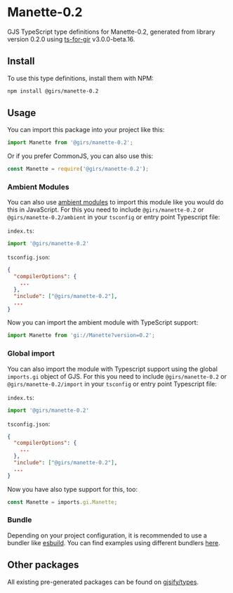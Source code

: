 
# Manette-0.2

GJS TypeScript type definitions for Manette-0.2, generated from library version 0.2.0 using [ts-for-gir](https://github.com/gjsify/ts-for-gir) v3.0.0-beta.16.

## Install

To use this type definitions, install them with NPM:
```bash
npm install @girs/manette-0.2
```

## Usage

You can import this package into your project like this:
```ts
import Manette from '@girs/manette-0.2';
```

Or if you prefer CommonJS, you can also use this:
```ts
const Manette = require('@girs/manette-0.2');
```

### Ambient Modules

You can also use [ambient modules](https://github.com/gjsify/ts-for-gir/tree/main/packages/cli#ambient-modules) to import this module like you would do this in JavaScript.
For this you need to include `@girs/manette-0.2` or `@girs/manette-0.2/ambient` in your `tsconfig` or entry point Typescript file:

`index.ts`:
```ts
import '@girs/manette-0.2'
```

`tsconfig.json`:
```json
{
  "compilerOptions": {
    ...
  },
  "include": ["@girs/manette-0.2"],
  ...
}
```

Now you can import the ambient module with TypeScript support: 

```ts
import Manette from 'gi://Manette?version=0.2';
```


### Global import

You can also import the module with Typescript support using the global `imports.gi` object of GJS.
For this you need to include `@girs/manette-0.2` or `@girs/manette-0.2/import` in your `tsconfig` or entry point Typescript file:

`index.ts`:
```ts
import '@girs/manette-0.2'
```

`tsconfig.json`:
```json
{
  "compilerOptions": {
    ...
  },
  "include": ["@girs/manette-0.2"],
  ...
}
```

Now you have also type support for this, too:

```ts
const Manette = imports.gi.Manette;
```

### Bundle

Depending on your project configuration, it is recommended to use a bundler like [esbuild](https://esbuild.github.io/). You can find examples using different bundlers [here](https://github.com/gjsify/ts-for-gir/tree/main/examples).

## Other packages

All existing pre-generated packages can be found on [gjsify/types](https://github.com/gjsify/types).

